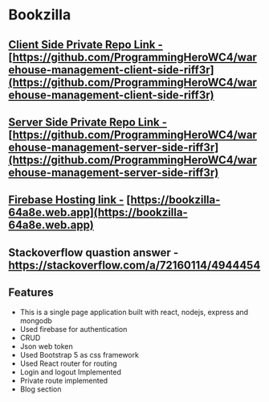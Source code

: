 # Bookzilla

## [Client Side Private Repo Link -](https://github.com/ProgrammingHeroWC4/warehouse-management-client-side-riff3r) [https://github.com/ProgrammingHeroWC4/warehouse-management-client-side-riff3r](https://github.com/ProgrammingHeroWC4/warehouse-management-client-side-riff3r)

## [Server Side Private Repo Link -](https://github.com/ProgrammingHeroWC4/warehouse-management-server-side-riff3r) [https://github.com/ProgrammingHeroWC4/warehouse-management-server-side-riff3r](https://github.com/ProgrammingHeroWC4/warehouse-management-server-side-riff3r)

## [Firebase Hosting link -](https://bookzilla-64a8e.web.app) [https://bookzilla-64a8e.web.app](https://bookzilla-64a8e.web.app)

## Stackoverflow quastion answer - https://stackoverflow.com/a/72160114/4944454

## Features

- This is a single page application built with react, nodejs, express and mongodb
- Used firebase for authentication
- CRUD
- Json web token
- Used Bootstrap 5 as css framework
- Used React router for routing
- Login and logout Implemented
- Private route implemented
- Blog section
